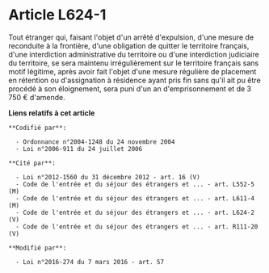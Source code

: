 # Article L624-1

Tout étranger qui, faisant l'objet d'un arrêté d'expulsion, d'une mesure de reconduite à la frontière, d'une obligation de
quitter le territoire français, d'une interdiction administrative du territoire ou d'une interdiction judiciaire du
territoire, se sera maintenu irrégulièrement sur le territoire français sans motif légitime, après avoir fait l'objet d'une
mesure régulière de placement en rétention ou d'assignation à résidence ayant pris fin sans qu'il ait pu être procédé à son
éloignement, sera puni d'un an d'emprisonnement et de 3 750 € d'amende.

**Liens relatifs à cet article**

	**Codifié par**:

	  - Ordonnance n°2004-1248 du 24 novembre 2004
	  - Loi n°2006-911 du 24 juillet 2006

	**Cité par**:

	  - Loi n°2012-1560 du 31 décembre 2012 - art. 16 (V)
	  - Code de l'entrée et du séjour des étrangers et ... - art. L552-5 (M)
	  - Code de l'entrée et du séjour des étrangers et ... - art. L611-4 (M)
	  - Code de l'entrée et du séjour des étrangers et ... - art. L624-2 (V)
	  - Code de l'entrée et du séjour des étrangers et ... - art. R111-20 (V)

	**Modifié par**:

	  - Loi n°2016-274 du 7 mars 2016 - art. 57
